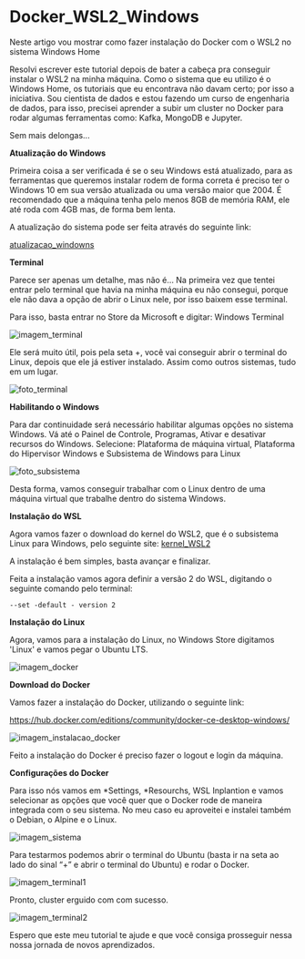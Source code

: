 # Docker_WSL2_Windows
Neste artigo vou mostrar como fazer instalação do Docker com o WSL2 no sistema Windows Home

Resolvi escrever este tutorial depois de bater a cabeça pra conseguir instalar o WSL2 na minha máquina. Como o sistema que eu utilizo é o Windows Home, os tutoriais que eu encontrava não davam certo; por isso a iniciativa.
Sou cientista de dados e estou fazendo um curso de engenharia de dados, para isso, precisei aprender a subir um cluster no Docker para rodar algumas ferramentas como: Kafka, MongoDB e Jupyter.

Sem mais delongas...

**Atualização do Windows**

Primeira coisa a ser verificada é se o seu Windows está atualizado, para as ferramentas que queremos instalar rodem de forma correta é preciso ter o Windows 10 em sua versão atualizada ou uma versão maior que 2004. É recomendado que a  máquina tenha pelo menos 8GB de memória RAM, ele até roda com 4GB mas, de forma bem lenta.

A atualização do sistema pode ser feita através do seguinte link:

[atualizacao_windowns](https://www.microsoft.com/pt-br/software-download/windows10)


**Terminal**

Parece ser apenas um detalhe, mas não é… Na primeira vez que tentei entrar pelo terminal que havia na minha máquina eu não consegui, porque ele não dava a opção de abrir o Linux nele, por isso baixem esse terminal.

Para isso, basta entrar no Store da Microsoft e digitar: Windows Terminal

![imagem_terminal](https://github.com/Kelly002/Docker_WSL2_Windows/blob/main/imagem1.png)

Ele será muito útil, pois pela seta +, você vai conseguir abrir o terminal do Linux, depois que ele já estiver instalado. Assim como outros sistemas, tudo em um lugar.

![foto_terminal](https://github.com/Kelly002/Docker_WSL2_Windows/blob/main/imagem2.png)

**Habilitando o Windows**

Para dar continuidade será necessário habilitar algumas opções no sistema Windows. Vá até o Painel de Controle, Programas, Ativar e desativar recursos do Windows. 
Selecione: Plataforma de máquina virtual, Plataforma do Hipervisor Windows e Subsistema de Windows para Linux

![foto_subsistema](https://github.com/Kelly002/Docker_WSL2_Windows/blob/main/imagem3.png)

Desta forma, vamos conseguir trabalhar com o Linux dentro de uma máquina virtual que trabalhe dentro do sistema Windows.

**Instalação do WSL**

Agora vamos fazer o download do kernel do WSL2, que é o subsistema Linux para Windows,  pelo seguinte site:
[kernel_WSL2](https://wslstorestorage.blob.core.windows.net/wslblob/wsl_update_x64.msi)


A instalação é bem simples, basta avançar e finalizar.

Feita a instalação vamos agora definir a versão 2 do WSL, digitando o seguinte comando pelo terminal:

```
--set -default - version 2
```

**Instalação do Linux**

Agora, vamos para a instalação do Linux, no Windows Store digitamos 'Linux' e vamos pegar o Ubuntu LTS.

![imagem_docker](https://github.com/Kelly002/Docker_WSL2_Windows/blob/main/imagem4.png)

**Download do Docker**

Vamos fazer a instalação do Docker, utilizando o seguinte link:

https://hub.docker.com/editions/community/docker-ce-desktop-windows/

![imagem_instalacao_docker](https://github.com/Kelly002/Docker_WSL2_Windows/blob/main/imagem6.png)

Feito a instalação do Docker é preciso fazer o logout e login da máquina.

**Configurações do Docker**

Para isso nós vamos em *Settings, *Resourchs, WSL Inplantion e vamos selecionar as opções que você quer que o Docker rode de maneira integrada com o seu sistema. No meu caso eu aproveitei e instalei também o Debian, o Alpine e o Linux.

![imagem_sistema](https://github.com/Kelly002/Docker_WSL2_Windows/blob/main/imagem7.png)

Para testarmos podemos abrir o terminal do Ubuntu (basta ir na seta ao lado do sinal “+” e abrir o terminal do Ubuntu) e rodar o Docker.

![imagem_terminal1](https://github.com/Kelly002/Docker_WSL2_Windows/blob/main/imagem8.png)

Pronto, cluster erguido com com sucesso.

![imagem_terminal2](https://github.com/Kelly002/Docker_WSL2_Windows/blob/main/imagem9.png)

Espero que este meu tutorial te ajude e que você consiga prosseguir nessa nossa jornada de novos aprendizados.









